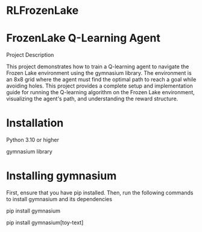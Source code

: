 # RLFrozenLake
# FrozenLake Q-Learning Agent

Project Description

This project demonstrates how to train a Q-learning agent to navigate the Frozen Lake environment using the gymnasium library. The environment is an 8x8 grid where the agent must find the optimal path to reach a goal while avoiding holes. This project provides a complete setup and implementation guide for running the Q-learning algorithm on the Frozen Lake environment, visualizing the agent's path, and understanding the reward structure.

# Installation

Python 3.10 or higher

gymnasium library

# Installing gymnasium
First, ensure that you have pip installed. Then, run the following commands to install gymnasium and its dependencies

pip install gymnasium

pip install gymnasium[toy-text]